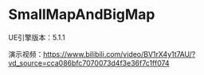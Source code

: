 # SmallMapAndBigMap
UE引擎版本：5.1.1

演示视频：https://www.bilibili.com/video/BV1rX4y1t7AU/?vd_source=cca086bfc7070073d4f3e36f7c1ff074
